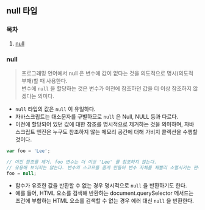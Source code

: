 ## null 타입

### 목차

1. [null](#null)


### null

> 프로그래밍 언어에서 null 은 변수에 값이 없다는 것을 의도적으로 명시(의도적 부재)할 때 사용한다.   
> 변수에 `null` 을 할당하는 것은 변수가 이전에 참조하던 값을 더 이상 참조하지 않겠다는 의미다.

- `null` 타입의 값은 `null` 이 유일하다.
- 자바스크립트는 대소문자를 구별하므로 `null` 은 Null, NULL 등과 다르다.
- 이전에 할당되어 있던 값에 대한 참조를 명시적으로 제거하는 것을 의미하며, 자바스크립트 엔진은 누구도 참조하지 않는 메모리 공간에 대해 가비지 콜렉션을 수행할 것이다.

```javascript
var foo = 'Lee';

// 이전 참조를 제거. foo 변수는 더 이상 'Lee' 를 참조하지 않는다.
// 유용해 보이지는 않는다. 변수의 스코프를 좁게 만들어 변수 자체를 재빨리 소멸시키는 편이 낫다.
foo = null;
```

- 함수가 유효한 값을 반환할 수 없는 경우 명시적으로 `null` 을 반환하기도 한다.
- 예를 들어, HTML 요소를 검색해 반환하는 document.querySelector 메서드는 조건에 부합하는 HTML 요소를 검색할 수 없는 경우 에러 대신 `null` 을 반환한다.
